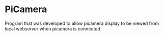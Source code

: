 # PiCamera
Program that was developed to allow picamera display to be viewed from local webserver when picamera is connected
